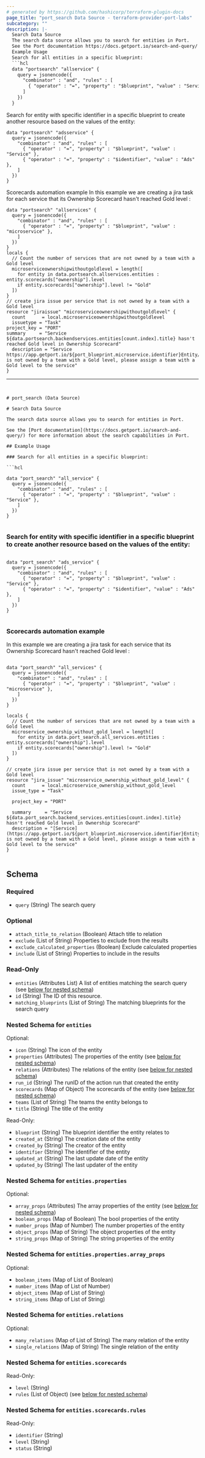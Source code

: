 ```yaml
---
# generated by https://github.com/hashicorp/terraform-plugin-docs
page_title: "port_search Data Source - terraform-provider-port-labs"
subcategory: ""
description: |-
  Search Data Source
  The search data source allows you to search for entities in Port.
  See the Port documentation https://docs.getport.io/search-and-query/ for more information about the search capabilities in Port.
  Example Usage
  Search for all entities in a specific blueprint:
  ```hcl
  data "portsearch" "allservice" {
    query = jsonencode({
      "combinator" : "and", "rules" : [
        { "operator" : "=", "property" : "$blueprint", "value" : "Service" },
      ]
    })
  }
  ```
  Search for entity with specific identifier in a specific blueprint to create another resource based on the values of the entity:
  ```hcl
  data "portsearch" "adsservice" {
    query = jsonencode({
      "combinator" : "and", "rules" : [
        { "operator" : "=", "property" : "$blueprint", "value" : "Service" },
        { "operator" : "=", "property" : "$identifier", "value" : "Ads" },
      ]
    })
  }
  ```
  Scorecards automation example
  In this example we are creating a jira task for each service that its Ownership Scorecard hasn't reached Gold level :
  ```hcl
  data "portsearch" "allservices" {
    query = jsonencode({
      "combinator" : "and", "rules" : [
        { "operator" : "=", "property" : "$blueprint", "value" : "microservice" },
      ]
    })
  }
  locals {
    // Count the number of services that are not owned by a team with a Gold level
    microserviceownershipwithoutgoldlevel = length([
      for entity in data.portsearch.allservices.entities : entity.scorecards["ownership"].level
      if entity.scorecards["ownership"].level != "Gold"
    ])
  }
  // create jira issue per service that is not owned by a team with a Gold level
  resource "jiraissue" "microserviceownershipwithoutgoldlevel" {
    count      = local.microserviceownershipwithoutgoldlevel
    issuetype = "Task"
  project_key = "PORT"
  summary     = "Service ${data.portsearch.backendservices.entities[count.index].title} hasn't reached Gold level in Ownership Scorecard"
    description = "Service https://app.getport.io/${port_blueprint.microservice.identifier}Entity/${data.port_search.backend_services.entities[count.index].identifier} is not owned by a team with a Gold level, please assign a team with a Gold level to the service"
  }
  ```
---
```


# port_search (Data Source)

# Search Data Source

The search data source allows you to search for entities in Port.

See the [Port documentation](https://docs.getport.io/search-and-query/) for more information about the search capabilities in Port.

## Example Usage

### Search for all entities in a specific blueprint:

```hcl

data "port_search" "all_service" {
  query = jsonencode({
    "combinator" : "and", "rules" : [
      { "operator" : "=", "property" : "$blueprint", "value" : "Service" },
    ]
  })
}


```

### Search for entity with specific identifier in a specific blueprint to create another resource based on the values of the entity:


```hcl

data "port_search" "ads_service" {
  query = jsonencode({
    "combinator" : "and", "rules" : [
      { "operator" : "=", "property" : "$blueprint", "value" : "Service" },
      { "operator" : "=", "property" : "$identifier", "value" : "Ads" },
    ]
  })
}


```

### Scorecards automation example
In this example we are creating a jira task for each service that its Ownership Scorecard hasn't reached Gold level : 

```hcl

data "port_search" "all_services" {
  query = jsonencode({
    "combinator" : "and", "rules" : [
      { "operator" : "=", "property" : "$blueprint", "value" : "microservice" },
    ]
  })
}

locals {
  // Count the number of services that are not owned by a team with a Gold level
  microservice_ownership_without_gold_level = length([
    for entity in data.port_search.all_services.entities : entity.scorecards["ownership"].level
    if entity.scorecards["ownership"].level != "Gold"
  ])
}

// create jira issue per service that is not owned by a team with a Gold level
resource "jira_issue" "microservice_ownership_without_gold_level" {
  count      = local.microservice_ownership_without_gold_level
  issue_type = "Task"

  project_key = "PORT"

  summary     = "Service ${data.port_search.backend_services.entities[count.index].title} hasn't reached Gold level in Ownership Scorecard"
  description = "[Service](https://app.getport.io/${port_blueprint.microservice.identifier}Entity/${data.port_search.backend_services.entities[count.index].identifier}) is not owned by a team with a Gold level, please assign a team with a Gold level to the service"
}


```



<!-- schema generated by tfplugindocs -->
## Schema

### Required

- `query` (String) The search query

### Optional

- `attach_title_to_relation` (Boolean) Attach title to relation
- `exclude` (List of String) Properties to exclude from the results
- `exclude_calculated_properties` (Boolean) Exclude calculated properties
- `include` (List of String) Properties to include in the results

### Read-Only

- `entities` (Attributes List) A list of entities matching the search query (see [below for nested schema](#nestedatt--entities))
- `id` (String) The ID of this resource.
- `matching_blueprints` (List of String) The matching blueprints for the search query

<a id="nestedatt--entities"></a>
### Nested Schema for `entities`

Optional:

- `icon` (String) The icon of the entity
- `properties` (Attributes) The properties of the entity (see [below for nested schema](#nestedatt--entities--properties))
- `relations` (Attributes) The relations of the entity (see [below for nested schema](#nestedatt--entities--relations))
- `run_id` (String) The runID of the action run that created the entity
- `scorecards` (Map of Object) The scorecards of the entity (see [below for nested schema](#nestedatt--entities--scorecards))
- `teams` (List of String) The teams the entity belongs to
- `title` (String) The title of the entity

Read-Only:

- `blueprint` (String) The blueprint identifier the entity relates to
- `created_at` (String) The creation date of the entity
- `created_by` (String) The creator of the entity
- `identifier` (String) The identifier of the entity
- `updated_at` (String) The last update date of the entity
- `updated_by` (String) The last updater of the entity

<a id="nestedatt--entities--properties"></a>
### Nested Schema for `entities.properties`

Optional:

- `array_props` (Attributes) The array properties of the entity (see [below for nested schema](#nestedatt--entities--properties--array_props))
- `boolean_props` (Map of Boolean) The bool properties of the entity
- `number_props` (Map of Number) The number properties of the entity
- `object_props` (Map of String) The object properties of the entity
- `string_props` (Map of String) The string properties of the entity

<a id="nestedatt--entities--properties--array_props"></a>
### Nested Schema for `entities.properties.array_props`

Optional:

- `boolean_items` (Map of List of Boolean)
- `number_items` (Map of List of Number)
- `object_items` (Map of List of String)
- `string_items` (Map of List of String)



<a id="nestedatt--entities--relations"></a>
### Nested Schema for `entities.relations`

Optional:

- `many_relations` (Map of List of String) The many relation of the entity
- `single_relations` (Map of String) The single relation of the entity


<a id="nestedatt--entities--scorecards"></a>
### Nested Schema for `entities.scorecards`

Read-Only:

- `level` (String)
- `rules` (List of Object) (see [below for nested schema](#nestedobjatt--entities--scorecards--rules))

<a id="nestedobjatt--entities--scorecards--rules"></a>
### Nested Schema for `entities.scorecards.rules`

Read-Only:

- `identifier` (String)
- `level` (String)
- `status` (String)


